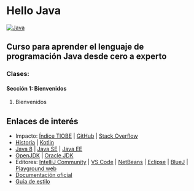 # Hello Java

[![Java](https://img.shields.io/badge/Java-JDK_21+-red?style=for-the-badge&logo=java&logoColor=white&labelColor=101010)](https://www.oracle.com/es/java)

## Curso para aprender el lenguaje de programación Java desde cero a experto

### Clases:

#### Sección 1: Bienvenidos
1. Bienvenidos

## Enlaces de interés

* Impacto: [Índice TIOBE](https://www.tiobe.com/tiobe-index/) | [GitHub](https://github.blog/news-insights/octoverse/octoverse-2024/) | [Stack Overflow](https://survey.stackoverflow.co/2024/technology#most-popular-technologies-language)
* [Historia](https://es.wikipedia.org/wiki/Java_(lenguaje_de_programaci%C3%B3n)) | [Kotlin](https://kotlinlang.org/)
* [Java 8](https://www.java.com/es/download/) | [Java SE](https://www.oracle.com/es/java/technologies/java-se-glance.html) | [Java EE](https://www.oracle.com/es/java/technologies/java-ee-glance.html)
* [OpenJDK](https://openjdk.org/) | [Oracle JDK](https://www.oracle.com/es/java/technologies/downloads/)
* Editores: [IntelliJ Community](https://www.jetbrains.com/idea/download/other.html) | [VS Code](https://code.visualstudio.com/docs/languages/java) | [NetBeans](https://netbeans.apache.org/front/main/index.html) | [Eclipse](https://eclipseide.org/) | [BlueJ](https://www.bluej.org/) | [Playground web](https://dev.java/playground/)
* [Documentación oficial](https://docs.oracle.com/en/java/)
* [Guía de estilo](https://google.github.io/styleguide/javaguide.html)